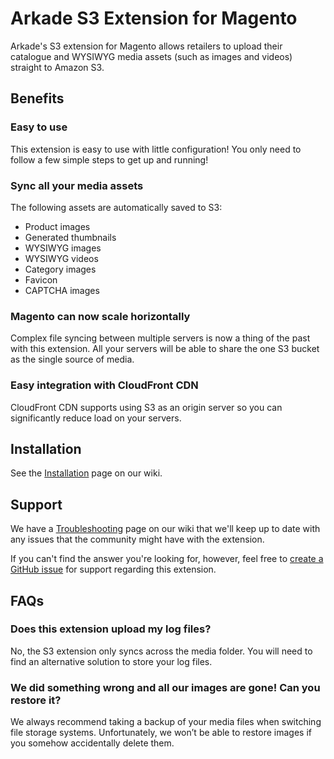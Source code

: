 Arkade S3 Extension for Magento
===============================

Arkade's S3 extension for Magento allows retailers to upload their catalogue and WYSIWYG media assets (such as images and videos) straight to Amazon S3.

Benefits
--------

### Easy to use

This extension is easy to use with little configuration! You only need to follow a few simple steps to get up and running!

### Sync all your media assets

The following assets are automatically saved to S3:

* Product images
* Generated thumbnails
* WYSIWYG images
* WYSIWYG videos
* Category images
* Favicon
* CAPTCHA images

### Magento can now scale horizontally

Complex file syncing between multiple servers is now a thing of the past with this extension. All your servers will be able to share the one S3 bucket as the single source of media.

### Easy integration with CloudFront CDN

CloudFront CDN supports using S3 as an origin server so you can significantly reduce load on your servers.

Installation
------------

See the [Installation](https://github.com/arkadedigital/magento-s3/wiki/Installation) page on our wiki.

Support
-------

We have a [Troubleshooting](https://github.com/arkadedigital/magento-s3/wiki/Troubleshooting) page on our wiki that we'll keep up to date with any issues that the community might have with the extension.

If you can't find the answer you're looking for, however, feel free to [create a GitHub issue](https://github.com/arkadedigital/magento-s3/issues/new) for support regarding this extension.

FAQs
----

### Does this extension upload my log files?

No, the S3 extension only syncs across the media folder. You will need to find an alternative solution to store your log files.

### We did something wrong and all our images are gone! Can you restore it?

We always recommend taking a backup of your media files when switching file storage systems. Unfortunately, we won’t be able to restore images if you somehow accidentally delete them.
